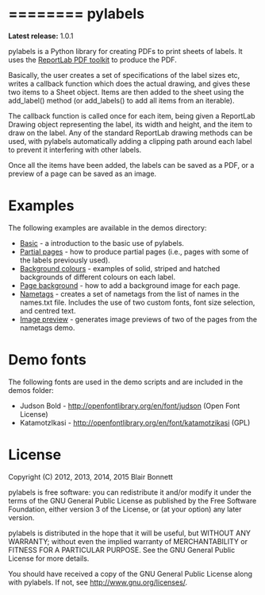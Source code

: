========
pylabels
========

**Latest release:** 1.0.1

pylabels is a Python library for creating PDFs to print sheets of labels. It
uses the [ReportLab PDF toolkit][1] to produce the PDF.

Basically, the user creates a set of specifications of the label sizes etc,
writes a callback function which does the actual drawing, and gives these two
items to a Sheet object. Items are then added to the sheet using the
add_label() method (or add_labels() to add all items from an iterable).

The callback function is called once for each item, being given a ReportLab
Drawing object representing the label, its width and height, and the item to
draw on the label. Any of the standard ReportLab drawing methods can be used,
with pylabels automatically adding a clipping path around each label to prevent
it interfering with other labels.

Once all the items have been added, the labels can be saved as a PDF, or a
preview of a page can be saved as an image.

[1]: http://www.reportlab.com/software/opensource/

Examples
========

The following examples are available in the demos directory:

* [Basic](demos/basic.py) - a introduction to the basic use of pylabels.
* [Partial pages](demos/partial_page.py) - how to produce partial pages (i.e.,
  pages with some of the labels previously used).
* [Background colours](demos/background_colours.py) - examples of solid,
  striped and hatched backgrounds of different colours on each label.
* [Page background](demos/page_background.py) - how to add a background
  image for each page.
* [Nametags](demos/nametags.py) - creates a set of nametags from the list of
  names in the names.txt file. Includes the use of two custom fonts, font size
  selection, and centred text.
* [Image preview](demos/preview.py) - generates image previews of two of the
  pages from the nametags demo.

Demo fonts
==========

The following fonts are used in the demo scripts and are included in the demos
folder:

* Judson Bold - http://openfontlibrary.org/en/font/judson (Open Font License)
* KatamotzIkasi - http://openfontlibrary.org/en/font/katamotzikasi (GPL)

License
=======

Copyright (C) 2012, 2013, 2014, 2015 Blair Bonnett

pylabels is free software: you can redistribute it and/or modify it under the
terms of the GNU General Public License as published by the Free Software
Foundation, either version 3 of the License, or (at your option) any later
version.

pylabels is distributed in the hope that it will be useful, but WITHOUT ANY
WARRANTY; without even the implied warranty of MERCHANTABILITY or FITNESS FOR A
PARTICULAR PURPOSE.  See the GNU General Public License for more details.

You should have received a copy of the GNU General Public License along with
pylabels.  If not, see <http://www.gnu.org/licenses/>.
